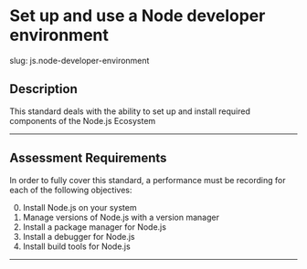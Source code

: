 
# Set up and use a Node developer environment

slug: js.node-developer-environment

## Description
This standard deals with the ability to set up and install required components of the Node.js Ecosystem

---
## Assessment Requirements
In order to fully cover this standard, a performance must be recording for each of the following objectives:

0. Install Node.js on your system
1. Manage versions of Node.js with a version manager
2. Install a package manager for Node.js
3. Install a debugger for Node.js
4. Install build tools for Node.js

---
